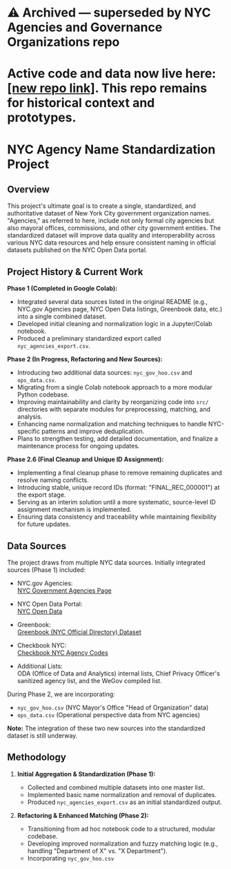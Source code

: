 # ⚠️ Archived — superseded by NYC Agencies and Governance Organizations repo
# Active code and data now live here: [[new repo link]](https://github.com/MODA-NYC/nyc-governance-organizations). This repo remains for historical context and prototypes.

# NYC Agency Name Standardization Project

## Overview

This project's ultimate goal is to create a single, standardized, and authoritative dataset of New York City government organization names. "Agencies," as referred to here, include not only formal city agencies but also mayoral offices, commissions, and other city government entities. The standardized dataset will improve data quality and interoperability across various NYC data resources and help ensure consistent naming in official datasets published on the NYC Open Data portal.

## Project History & Current Work

**Phase 1 (Completed in Google Colab):**  
- Integrated several data sources listed in the original README (e.g., NYC.gov Agencies page, NYC Open Data listings, Greenbook data, etc.) into a single combined dataset.
- Developed initial cleaning and normalization logic in a Jupyter/Colab notebook.
- Produced a preliminary standardized export called `nyc_agencies_export.csv`.

**Phase 2 (In Progress, Refactoring and New Sources):**  
- Introducing two additional data sources: `nyc_gov_hoo.csv` and `ops_data.csv`.
- Migrating from a single Colab notebook approach to a more modular Python codebase.
- Improving maintainability and clarity by reorganizing code into `src/` directories with separate modules for preprocessing, matching, and analysis.
- Enhancing name normalization and matching techniques to handle NYC-specific patterns and improve deduplication.
- Plans to strengthen testing, add detailed documentation, and finalize a maintenance process for ongoing updates.

**Phase 2.6 (Final Cleanup and Unique ID Assignment):**
- Implementing a final cleanup phase to remove remaining duplicates and resolve naming conflicts.
- Introducing stable, unique record IDs (format: "FINAL_REC_000001") at the export stage.
- Serving as an interim solution until a more systematic, source-level ID assignment mechanism is implemented.
- Ensuring data consistency and traceability while maintaining flexibility for future updates.

## Data Sources

The project draws from multiple NYC data sources. Initially integrated sources (Phase 1) included:

- NYC.gov Agencies:  
  [NYC Government Agencies Page](https://www.nyc.gov/nyc-resources/agencies.page)
  
- NYC Open Data Portal:  
  [NYC Open Data](https://opendata.cityofnewyork.us/data/)
  
- Greenbook:  
  [Greenbook (NYC Official Directory) Dataset](https://data.cityofnewyork.us/resource/mdcw-n682.json)
  
- Checkbook NYC:  
  [Checkbook NYC Agency Codes](https://www.checkbooknyc.com/agency_codes/newwindow)

- Additional Lists:  
  ODA (Office of Data and Analytics) internal lists, Chief Privacy Officer's sanitized agency list, and the WeGov compiled list.

During Phase 2, we are incorporating:

- `nyc_gov_hoo.csv` (NYC Mayor's Office "Head of Organization" data)
- `ops_data.csv` (Operational perspective data from NYC agencies)

**Note:** The integration of these two new sources into the standardized dataset is still underway.

## Methodology

1. **Initial Aggregation & Standardization (Phase 1):**  
   - Collected and combined multiple datasets into one master list.
   - Implemented basic name normalization and removal of duplicates.
   - Produced `nyc_agencies_export.csv` as an initial standardized output.

2. **Refactoring & Enhanced Matching (Phase 2):**  
   - Transitioning from ad hoc notebook code to a structured, modular codebase.
   - Developing improved normalization and fuzzy matching logic (e.g., handling "Department of X" vs. "X Department").
   - Incorporating `nyc_gov_hoo.csv`
